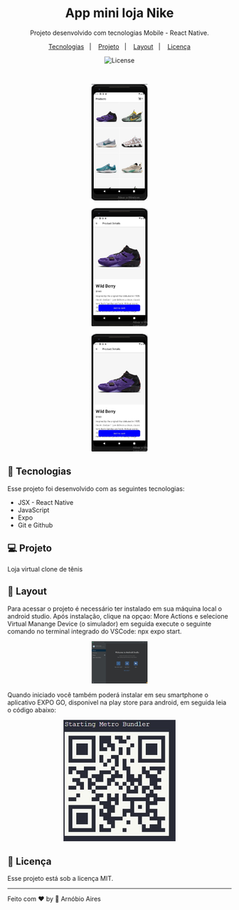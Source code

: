 <h1 align="center"> App mini loja Nike</h1>

<p align="center">
Projeto desenvolvido com tecnologias Mobile - React Native.
</p>

<p align="center">
  <a href="#-tecnologias">Tecnologias</a>&nbsp;&nbsp;&nbsp;|&nbsp;&nbsp;&nbsp;
  <a href="#-projeto">Projeto</a>&nbsp;&nbsp;&nbsp;|&nbsp;&nbsp;&nbsp;
  <a href="#-layout">Layout</a>&nbsp;&nbsp;&nbsp;|&nbsp;&nbsp;&nbsp;
  <a href="#memo-licença">Licença</a>
</p>

<p align="center">
  <img alt="License" src="https://img.shields.io/static/v1?label=license&message=MIT&color=49AA26&labelColor=000000">
</p>

<br>

<p align="center">
  <img alt="foto 1 - tela principal" src=".github/foto1.jpg" width="25%">
</p>

<p align="center">
  <img alt="foto 2 - segunda tela" src=".github/foto2.jpg" width="25%">
</p>

<p align="center">
  <img alt="foto 3 - terceira tela" src=".github/foto2.jpg" width="25%">
</p>

## 🚀 Tecnologias

Esse projeto foi desenvolvido com as seguintes tecnologias:

- JSX - React Native
- JavaScript
- Expo
- Git e Github

## 💻 Projeto

Loja virtual clone de tênis

## 🔖 Layout

Para acessar o projeto é necessário ter instalado em sua máquina local o android studio.
Após instalação, clique na opçao: More Actions e selecione Virtual Manange Device (o simulador) em seguida execute o seguinte comando
no terminal integrado do VSCode: npx expo start.
<p align="center">
  <img alt="tela de instalação do android" src=".github/fotoandroid.jpg" width="25%">
</p>

Quando iniciado você também poderá instalar em seu  smartphone o aplicativo EXPO GO, disponivel na  play store para android, em seguida leia o código abaixo:
<p align="center">
  <img alt="qr code para acesso" src=".github/qrcode.jpg" width="50%">
</p>


## :memo: Licença

Esse projeto está sob a licença MIT.

---

Feito com ♥ by :wave: Arnóbio Aires
